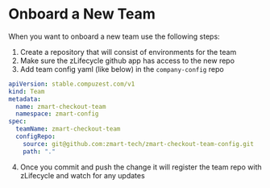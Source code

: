 # Onboard a New Team

When you want to onboard a new team use the following steps:

1. Create a repository that will consist of environments for the team
2. Make sure the zLifecycle github app has access to the new repo
3. Add team config yaml (like below) in the `company-config` repo

```yaml
apiVersion: stable.compuzest.com/v1
kind: Team
metadata:
  name: zmart-checkout-team
  namespace: zmart-config
spec:
  teamName: zmart-checkout-team
  configRepo:
    source: git@github.com:zmart-tech/zmart-checkout-team-config.git
    path: "."
```

4. Once you commit and push the change it will register the team repo with zLifecycle and watch for any updates
